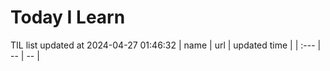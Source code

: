 # Today I Learn 
TIL list updated at 2024-04-27 01:46:32
| name | url | updated time |
| :--- | -- | -- |
